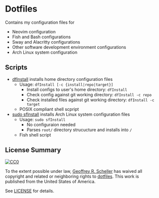 # Dotfiles

Contains my configuration files for

* Neovim configuration
* Fish and Bash configurations
* Sway and Alacritty configurations
* Other software development environment configurations
* Arch Linux system configuration

## Scripts

* [dfInstall](dfInstall) installs home directory configuration files
  * Usage: `dfInstall [-c {install|repo|target}]`
    * Install configs to user's home directory: `dfInstall`
    * Check config against git working directory: `dfInstall -c repo`
    * Check installed files against git working directory: `dfInstall -c target`
  * POSIX compliant shell scpript
* [sudo sfInstall](sfInstall) installs Arch Linux system configuration files
  * Usage: `sudo sfInstall`
    * No configuraion needed
    * Parses `root/` directory strucucture and installs into `/`
  * Fish shell script

## License Summary

<p xmlns:dct="http://purl.org/dc/terms/"
   xmlns:vcard="http://www.w3.org/2001/vcard-rdf/3.0#">
  <a rel="license"
     href="http://creativecommons.org/publicdomain/zero/1.0/">
     <img src="http://i.creativecommons.org/p/zero/1.0/88x31.png"
          style="border-style: none;"
          alt="CC0"></a>

  To the extent possible under law,
  [Geoffrey R. Scheller](https://github.com/grscheller)
  has waived all copyright and related or neighboring rights
  to [dotfiles](https://github.com/grscheller/dotfiles).
  This work is published from the United States of America.
</p>

See [LICENSE](LICENSE) for details.
